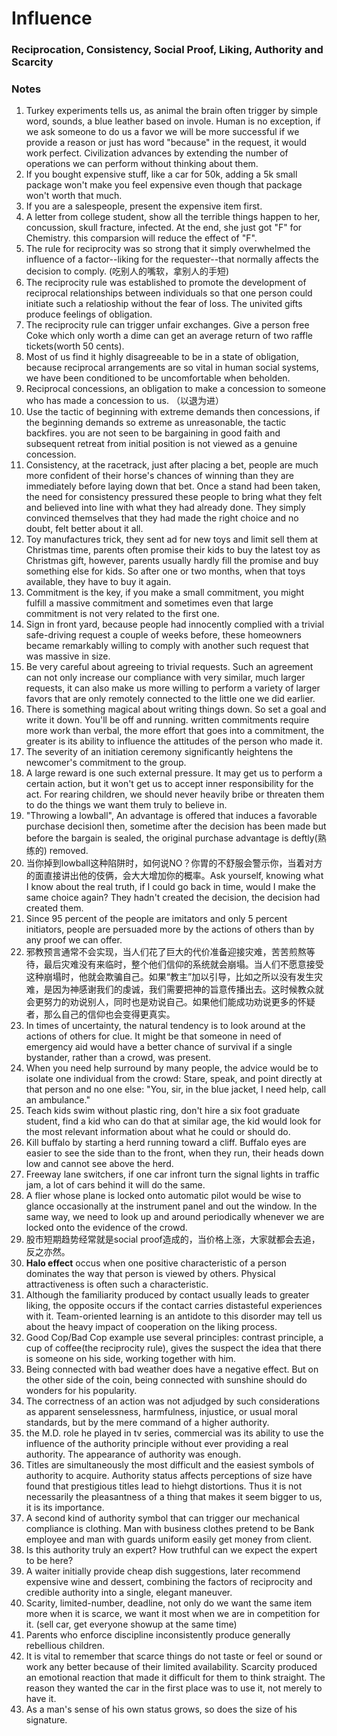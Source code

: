 # Influence

### Reciprocation, Consistency, Social Proof, Liking, Authority and Scarcity


### Notes
1. Turkey experiments tells us, as animal the brain often trigger by simple word, sounds, a blue leather based on invole. Human is no exception, if we ask someone to do us a favor we will be more successful if we provide a reason or just has word "because" in the request, it would work perfect. Civilization advances by extending the number of operations we can perform without thinking about them.
2. If you bought expensive stuff, like a car for 50k, adding a 5k small package won't make you feel expensive even though that package won't worth that much.
3. If you are a salespeople, present the expensive item first.
4. A letter from college student, show all the terrible things happen to her, concussion, skull fracture, infected. At the end, she just got "F" for Chemistry. this comparsion will reduce the effect of "F".
5. The rule for reciprocity was so strong that it simply overwhelmed the influence of a factor--liking for the requester--that normally affects the decision to comply. (吃别人的嘴软，拿别人的手短)
6. The reciprocity rule was established to promote the development of reciprocal relationships between individuals so that one person could initiate such a relatioship without the fear of loss. The univited gifts produce feelings of obligation.
7. The reciprocity rule can trigger unfair exchanges. Give a person free Coke which only worth a dime can get an average return of two raffle tickets(worth 50 cents). 
8. Most of us find it highly disagreeable to be in a state of obligation, because reciprocal arrangements are so vital in human social systems, we have been conditioned to be uncomfortable when beholden. 
9. Reciprocal concessions, an obligation to make a concession to someone who has made a concession to us. （以退为进）
10. Use the tactic of beginning with extreme demands then concessions, if the beginning demands so extreme as unreasonable, the tactic backfires. you are not seen to be bargaining in good faith and subsequent retreat from initial position is not viewed as a genuine concession. 
11. Consistency, at the racetrack, just after placing a bet, people are much more confident of their horse's chances of winning than they are immediately before laying down that bet. Once a stand had been taken, the need for consistency pressured these people to bring what they felt and believed into line with what they had already done. They simply convinced themselves that they had made the right choice and no doubt, felt better about it all. 
12. Toy manufactures trick, they sent ad for new toys and limit sell them at Christmas time, parents often promise their kids to buy the latest toy as Christmas gift, however, parents usually hardly fill the promise and buy something else for kids. So after one or two months, when that toys available, they have to buy it again. 
13. Commitment is the key, if you make a small commitment, you might fulfill a massive commitment and sometimes even that large commitment is not very related to the first one. 
14. Sign in front yard, because people had innocently complied with a trivial safe-driving request a couple of weeks before, these homeowners became remarkably willing to comply with another such request that was massive in size. 
15. Be very careful about agreeing to trivial requests. Such an agreement can not only increase our compliance with very similar, much larger requests, it can also make us more willing to perform a variety of larger favors that are only remotely connected to the little one we did earlier. 
16. There is something magical about writing things down. So set a goal and write it down. You'll be off and running. written commitments require more work than verbal, the more effort that goes into a commitment, the greater is its ability to influence the attitudes of the person who made it.
17. The severity of an initiation ceremony significantly heightens the newcomer's commitment to the group.
18. A large reward is one such external pressure. It may get us to perform a certain action, but it won't get us to accept inner responsibility for the act. For rearing children, we should never heavily bribe or threaten them to do the things we want them truly to believe in. 
19. "Throwing a lowball", An advantage is offered that induces a favorable purchase decisionl then, sometime after the decision has been made but before the bargain is sealed, the original purchase advantage is deftly(熟练的) removed. 
20. 当你掉到lowball这种陷阱时，如何说NO？你胃的不舒服会警示你，当着对方的面直接讲出他的伎俩，会大大增加你的概率。Ask yourself, knowing what I know about the real truth, if I could go back in time, would I make the same choice again? They hadn't created the decision, the decision had created them. 
21. Since 95 percent of the people are imitators and only 5 percent initiators, people are persuaded more by the actions of others than by any proof we can offer.
22. 邪教预言通常不会实现，当人们花了巨大的代价准备迎接灾难，苦苦煎熬等待，最后灾难没有来临时，整个他们信仰的系统就会崩塌。当人们不愿意接受这种崩塌时，他就会欺骗自己。如果“教主”加以引导，比如之所以没有发生灾难，是因为神感谢我们的虔诚，我们需要把神的旨意传播出去。这时候教众就会更努力的劝说别人，同时也是劝说自己。如果他们能成功劝说更多的怀疑者，那么自己的信仰也会变得更真实。
23. In times of uncertainty, the natural tendency is to look around at the actions of others for clue. It might be that someone in need of emergency aid would have a better chance of survival if a single bystander, rather than a crowd, was present. 
24. When you need help surround by many people, the advice would be to isolate one individual from the crowd: Stare, speak, and point directly at that person and no one else: "You, sir, in the blue jacket, I need help, call an ambulance."
25. Teach kids swim without plastic ring, don't hire a six foot graduate student, find a kid who can do that at similar age, the kid would look for the most relevant information about what he could or should do. 
26. Kill buffalo by starting a herd running toward a cliff. Buffalo eyes are easier to see the side than to the front, when they run, their heads down low and cannot see above the herd. 
27. Freeway lane switchers, if one car infront turn the signal lights in traffic jam, a lot of cars behind it will do the same. 
28. A flier whose plane is locked onto automatic pilot would be wise to glance occasionally at the instrument panel and out the window. In the same way, we need to look up and around periodically whenever we are locked onto the evidence of the crowd. 
29. 股市短期趋势经常就是social proof造成的，当价格上涨，大家就都会去追，反之亦然。 
30. **Halo effect** occus when one positive characteristic of a person dominates the way that person is viewed by others. Physical attractiveness is often such a characteristic. 
31. Although the familiarity produced by contact usually leads to greater liking, the opposite occurs if the contact carries distasteful experiences with it. Team-oriented learning is an antidote to this disorder may tell us about the heavy impact of cooperation on the liking process. 
32. Good Cop/Bad Cop example use several principles: contrast principle, a cup of coffee(the reciprocity rule), gives the suspect the idea that there is someone on his side, working together with him. 
33. Being connected with bad weather does have a negative effect. But on the other side of the coin, being connected with sunshine should do wonders for his popularity. 
34. The correctness of an action was not adjudged by such considerations as apparent senselessness, harmfulness, injustice, or usual moral standards, but by the mere command of a higher authority. 
35. the M.D. role he played in tv series, commercial was its ability to use the influence of the authority principle without ever providing a real authority. The appearance of authority was enough. 
36. Titles are simultaneously the most difficult and the easiest symbols of authority to acquire. Authority status affects perceptions of size have found that prestigious titles lead to hiehgt distortions. Thus it is not necessarily the pleasantness of a thing that makes it seem bigger to us, it is its importance. 
37. A second kind of authority symbol that can trigger our mechanical compliance is clothing. Man with business clothes pretend to be Bank employee and man with guards uniform easily get money from client. 
38. Is this authority truly an expert? How truthful can we expect the expert to be here?
39. A waiter initially provide cheap dish suggestions, later recommend expensive wine and dessert, combining the factors of reciprocity and credible authority into a single, elegant maneuver. 
40. Scarity, limited-number, deadline, not only do we want the same item more when it is scarce, we want it most when we are in competition for it. (sell car, get everyone showup at the same time)
41. Parents who enforce discipline inconsistently produce generally rebellious children. 
42. It is vital to remember that scarce things do not taste or feel or sound or work any better because of their limited availability. Scarcity produced an emotional reaction that made it difficult for them to think straight. The reason they wanted the car in the first place was to use it, not merely to have it.
43. As a man's sense of his own status grows, so does the size of his signature. 
